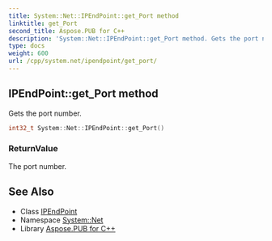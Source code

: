 ```yaml
---
title: System::Net::IPEndPoint::get_Port method
linktitle: get_Port
second_title: Aspose.PUB for C++
description: 'System::Net::IPEndPoint::get_Port method. Gets the port number in C++.'
type: docs
weight: 600
url: /cpp/system.net/ipendpoint/get_port/
---
```

## IPEndPoint::get_Port method


Gets the port number.

```cpp
int32_t System::Net::IPEndPoint::get_Port()
```


### ReturnValue

The port number.

## See Also

* Class [IPEndPoint](../)
* Namespace [System::Net](../../)
* Library [Aspose.PUB for C++](../../../)
